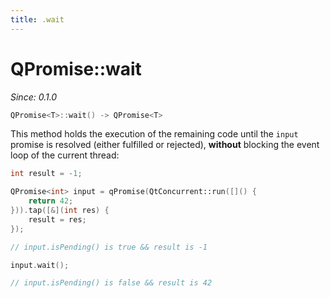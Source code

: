 ```yaml
---
title: .wait
---
```


# QPromise::wait

*Since: 0.1.0*

```cpp
QPromise<T>::wait() -> QPromise<T>
```

This method holds the execution of the remaining code until the `input` promise is resolved (either fulfilled or rejected), **without** blocking the event loop of the current thread:

```cpp
int result = -1;

QPromise<int> input = qPromise(QtConcurrent::run([]() {
    return 42;
})).tap([&](int res) {
    result = res;
});

// input.isPending() is true && result is -1

input.wait();

// input.isPending() is false && result is 42
```
